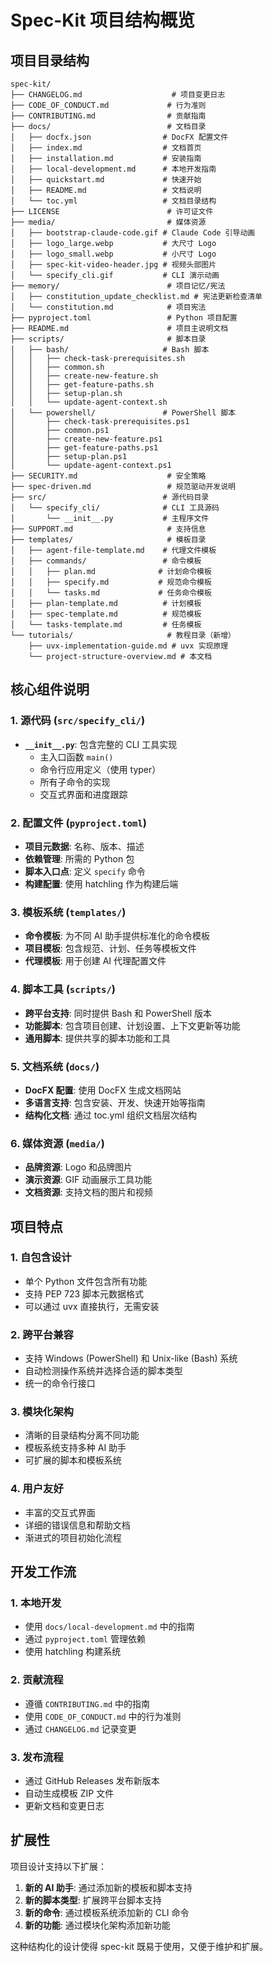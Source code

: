 # Spec-Kit 项目结构概览

## 项目目录结构

```
spec-kit/
├── CHANGELOG.md                    # 项目变更日志
├── CODE_OF_CONDUCT.md             # 行为准则
├── CONTRIBUTING.md                # 贡献指南
├── docs/                          # 文档目录
│   ├── docfx.json                # DocFX 配置文件
│   ├── index.md                  # 文档首页
│   ├── installation.md           # 安装指南
│   ├── local-development.md      # 本地开发指南
│   ├── quickstart.md             # 快速开始
│   ├── README.md                 # 文档说明
│   └── toc.yml                   # 文档目录结构
├── LICENSE                        # 许可证文件
├── media/                         # 媒体资源
│   ├── bootstrap-claude-code.gif # Claude Code 引导动画
│   ├── logo_large.webp           # 大尺寸 Logo
│   ├── logo_small.webp           # 小尺寸 Logo
│   ├── spec-kit-video-header.jpg # 视频头部图片
│   └── specify_cli.gif           # CLI 演示动画
├── memory/                        # 项目记忆/宪法
│   ├── constitution_update_checklist.md # 宪法更新检查清单
│   └── constitution.md            # 项目宪法
├── pyproject.toml                 # Python 项目配置
├── README.md                      # 项目主说明文档
├── scripts/                       # 脚本目录
│   ├── bash/                     # Bash 脚本
│   │   ├── check-task-prerequisites.sh
│   │   ├── common.sh
│   │   ├── create-new-feature.sh
│   │   ├── get-feature-paths.sh
│   │   ├── setup-plan.sh
│   │   └── update-agent-context.sh
│   └── powershell/               # PowerShell 脚本
│       ├── check-task-prerequisites.ps1
│       ├── common.ps1
│       ├── create-new-feature.ps1
│       ├── get-feature-paths.ps1
│       ├── setup-plan.ps1
│       └── update-agent-context.ps1
├── SECURITY.md                    # 安全策略
├── spec-driven.md                 # 规范驱动开发说明
├── src/                          # 源代码目录
│   └── specify_cli/              # CLI 工具源码
│       └── __init__.py           # 主程序文件
├── SUPPORT.md                     # 支持信息
├── templates/                     # 模板目录
│   ├── agent-file-template.md    # 代理文件模板
│   ├── commands/                 # 命令模板
│   │   ├── plan.md              # 计划命令模板
│   │   ├── specify.md           # 规范命令模板
│   │   └── tasks.md             # 任务命令模板
│   ├── plan-template.md          # 计划模板
│   ├── spec-template.md          # 规范模板
│   └── tasks-template.md         # 任务模板
└── tutorials/                     # 教程目录（新增）
    ├── uvx-implementation-guide.md # uvx 实现原理
    └── project-structure-overview.md # 本文档
```

## 核心组件说明

### 1. 源代码 (`src/specify_cli/`)

- **`__init__.py`**: 包含完整的 CLI 工具实现
  - 主入口函数 `main()`
  - 命令行应用定义（使用 typer）
  - 所有子命令的实现
  - 交互式界面和进度跟踪

### 2. 配置文件 (`pyproject.toml`)

- **项目元数据**: 名称、版本、描述
- **依赖管理**: 所需的 Python 包
- **脚本入口点**: 定义 `specify` 命令
- **构建配置**: 使用 hatchling 作为构建后端

### 3. 模板系统 (`templates/`)

- **命令模板**: 为不同 AI 助手提供标准化的命令模板
- **项目模板**: 包含规范、计划、任务等模板文件
- **代理模板**: 用于创建 AI 代理配置文件

### 4. 脚本工具 (`scripts/`)

- **跨平台支持**: 同时提供 Bash 和 PowerShell 版本
- **功能脚本**: 包含项目创建、计划设置、上下文更新等功能
- **通用脚本**: 提供共享的脚本功能和工具

### 5. 文档系统 (`docs/`)

- **DocFX 配置**: 使用 DocFX 生成文档网站
- **多语言支持**: 包含安装、开发、快速开始等指南
- **结构化文档**: 通过 toc.yml 组织文档层次结构

### 6. 媒体资源 (`media/`)

- **品牌资源**: Logo 和品牌图片
- **演示资源**: GIF 动画展示工具功能
- **文档资源**: 支持文档的图片和视频

## 项目特点

### 1. 自包含设计

- 单个 Python 文件包含所有功能
- 支持 PEP 723 脚本元数据格式
- 可以通过 uvx 直接执行，无需安装

### 2. 跨平台兼容

- 支持 Windows (PowerShell) 和 Unix-like (Bash) 系统
- 自动检测操作系统并选择合适的脚本类型
- 统一的命令行接口

### 3. 模块化架构

- 清晰的目录结构分离不同功能
- 模板系统支持多种 AI 助手
- 可扩展的脚本和模板系统

### 4. 用户友好

- 丰富的交互式界面
- 详细的错误信息和帮助文档
- 渐进式的项目初始化流程

## 开发工作流

### 1. 本地开发

- 使用 `docs/local-development.md` 中的指南
- 通过 `pyproject.toml` 管理依赖
- 使用 hatchling 构建系统

### 2. 贡献流程

- 遵循 `CONTRIBUTING.md` 中的指南
- 使用 `CODE_OF_CONDUCT.md` 中的行为准则
- 通过 `CHANGELOG.md` 记录变更

### 3. 发布流程

- 通过 GitHub Releases 发布新版本
- 自动生成模板 ZIP 文件
- 更新文档和变更日志

## 扩展性

项目设计支持以下扩展：

1. **新的 AI 助手**: 通过添加新的模板和脚本支持
2. **新的脚本类型**: 扩展跨平台脚本支持
3. **新的命令**: 通过模板系统添加新的 CLI 命令
4. **新的功能**: 通过模块化架构添加新功能

这种结构化的设计使得 spec-kit 既易于使用，又便于维护和扩展。
